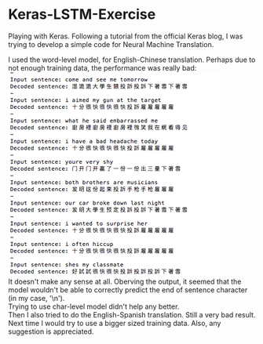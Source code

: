 # Keras-LSTM-Exercise
Playing with Keras. 
Following a tutorial from the official Keras blog, I was trying to develop a simple code for Neural Machine Translation.

I used the word-level model, for English-Chinese translation. 
Perhaps due to not enough training data, the performance was really bad:  
![output](en_cn/English-Chinese_result.png)  
It doesn't make any sense at all.
Oberving the output, it seemed that the model wouldn't be able to correctly predict the end of sentence character (in my case, '\n').  
Trying to use char-level model didn't help any better.  
Then I also tried to do the English-Spanish translation.
Still a very bad result.  
Next time I would try to use a bigger sized training data.
Also, any suggestion is appreciated.
